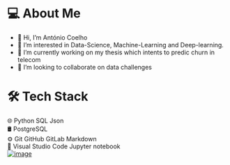 # 💻  About Me
- 👋 Hi, I’m António Coelho
- 👀 I’m interested in Data-Science, Machine-Learning and Deep-learning.
- 🌱 I’m currently working on my thesis which intents to predic churn in telecom
- 💞️ I’m looking to collaborate on data challenges

# 🛠  Tech Stack
🌐   Python SQL Json  
🛢    PostgreSQL  
⚙️   Git GitHub GitLab Markdown  
🔧   Visual Studio Code Jupyter notebook  
[![image](https://user-images.githubusercontent.com/3781306/119973998-14d95680-bfac-11eb-89e1-f26ec9aef953.png)](https://www.linkedin.com/in/antonio-fonseca-coelho/)

<!---
afocoelho/afocoelho is a ✨ special ✨ repository because its `README.md` (this file) appears on your GitHub profile.
You can click the Preview link to take a look at your changes.
--->
